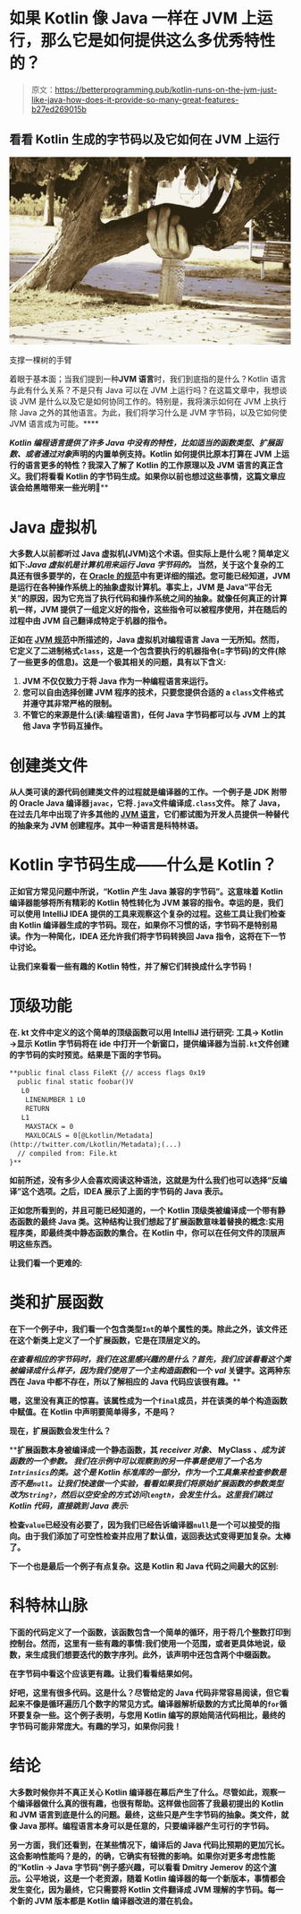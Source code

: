 # 如果 Kotlin 像 Java 一样在 JVM 上运行，那么它是如何提供这么多优秀特性的？

> 原文：<https://betterprogramming.pub/kotlin-runs-on-the-jvm-just-like-java-how-does-it-provide-so-many-great-features-b27ed269015b>

## 看看 Kotlin 生成的字节码以及它如何在 JVM 上运行

![](img/6edda4092334cbe0bdb78ce585186604.png)

支撑一棵树的手臂

着眼于基本面；当我们提到一种**JVM 语言**时，我们到底指的是什么？Kotlin 语言与此有什么关系？不是只有 Java 可以在 JVM 上运行吗？在这篇文章中，我想谈谈 JVM 是什么以及它是如何协同工作的。特别是，我将演示如何在 JVM 上执行除 Java 之外的其他语言。为此，我们将学习什么是 JVM 字节码，以及它如何使 JVM 语言成为可能。****

****Kotlin 编程语言提供了许多 Java 中没有的特性，比如适当的*函数类型*、*扩展函数、*或者通过*对象*声明的内置单例支持。Kotlin 如何提供比原本打算在 JVM 上运行的语言更多的特性？我深入了解了 Kotlin 的工作原理以及 JVM 语言的真正含义。我们将看看 Kotlin 的字节码生成。如果你以前也想过这些事情，这篇文章应该会给黑暗带来一些光明🙂****

# ****Java 虚拟机****

****大多数人以前都听过 Java 虚拟机(JVM)这个术语。但实际上是什么呢？简单定义如下:*Java 虚拟机是计算机用来运行 Java 字节码的。*
当然，关于这个复杂的工具还有很多要学的，在 [Oracle 的规范](https://docs.oracle.com/javase/specs/jvms/se19/html/index.html)中有更详细的描述。您可能已经知道，JVM 是运行在各种操作系统上的抽象虚拟计算机。事实上，JVM 是 Java“平台无关”的原因，因为它充当了执行代码和操作系统之间的抽象。就像任何真正的计算机一样，JVM 提供了一组定义好的指令，这些指令可以被程序使用，并在随后的过程中由 JVM 自己翻译成特定于机器的指令。****

****正如在 [JVM 规范](https://docs.oracle.com/javase/specs/jvms/se19/html/index.html)中所描述的，Java 虚拟机对编程语言 Java 一无所知。然而，它定义了二进制格式`class`，这是一个包含要执行的机器指令(=字节码)的文件(除了一些更多的信息)。这是一个极其相关的问题，具有以下含义:****

1.  ****JVM 不仅仅致力于将 Java 作为一种编程语言来运行。****
2.  ****您可以自由选择创建 JVM 程序的技术，只要您提供合适的 a `class`文件格式并遵守其非常严格的限制。****
3.  ****不管它的来源是什么(读:编程语言)，任何 Java 字节码都可以与 JVM 上的其他 Java 字节码互操作。****

# ****创建类文件****

****从人类可读的源代码创建类文件的过程就是编译器的工作。一个例子是 JDK 附带的 Oracle Java 编译器`javac`，它将`.java`文件编译成`.class`文件。
除了 Java，在过去几年中出现了许多其他的 [JVM 语言](https://en.wikipedia.org/wiki/List_of_JVM_languages)，它们都试图为开发人员提供一种替代的抽象来为 JVM 创建程序。其中一种语言是科特林语。****

# ****Kotlin 字节码生成——什么是 Kotlin？****

****正如官方常见问题中所说，“Kotlin 产生 Java 兼容的字节码”。这意味着 Kotlin 编译器能够将所有精彩的 Kotlin 特性转化为 JVM 兼容的指令。幸运的是，我们可以使用 IntelliJ IDEA 提供的工具来观察这个复杂的过程。这些工具让我们检查由 Kotlin 编译器生成的字节码。现在，如果你不习惯的话，字节码不是特别易读。作为一种简化，IDEA 还允许我们将字节码转换回 Java 指令，这将在下一节中讨论。****

****让我们来看看一些有趣的 Kotlin 特性，并了解它们转换成什么字节码！****

# ****顶级功能****

****在. kt 文件中定义的这个简单的顶级函数可以用 IntelliJ 进行研究:
**工具→ Kotlin →显示 Kotlin 字节码**将在 ide 中打开一个新窗口，提供编译器为当前`.kt`文件创建的字节码的实时预览。结果是下面的字节码。****

```
**public final class FileKt {// access flags 0x19
  public final static foobar()V
   L0
    LINENUMBER 1 L0
    RETURN
   L1
    MAXSTACK = 0
    MAXLOCALS = 0[@Lkotlin/Metadata](http://twitter.com/Lkotlin/Metadata);(...)
  // compiled from: File.kt
}**
```

****如前所述，没有多少人会喜欢阅读这种语法，这就是为什么我们也可以选择“反编译”这个选项。之后，IDEA 展示了上面的字节码的 Java 表示。****

****正如您所看到的，并且可能已经知道的，一个 Kotlin 顶级类被编译成一个带有静态函数的最终 Java 类。这种结构让我们想起了扩展函数意味着替换的概念:实用程序类，即最终类中静态函数的集合。在 Kotlin 中，你可以在任何文件的顶层声明这些东西。****

****让我们看一个更难的:****

# ******类和扩展函数******

****在下一个例子中，我们看一个包含类型`Int`的单个属性的类。除此之外，该文件还在这个新类上定义了一个扩展函数，它是在顶层定义的。****

****在查看相应的字节码时，我们在这里感兴趣的是什么？首先，我们应该看看这个类被编译成什么样子，因为我们使用了一个*主构造函数*和一个 *val* 关键字。这两种东西在 Java 中都不存在，所以了解相应的 Java 代码应该很有趣。****

****嗯，这里没有真正的惊喜。该属性成为一个`final`成员，并在该类的单个构造函数中赋值。在 Kotlin 中声明要简单得多，不是吗？****

****现在，扩展函数会发生什么？****

****扩展函数本身被编译成一个静态函数，其 *receiver 对象、* MyClass *、*成为该函数的一个参数。
我们在示例中可以观察到的另一件事是使用了一个名为`Intrinsics`的类。这个是 Kotlin 标准库的一部分，作为一个工具集来检查参数是否不是`null`。让我们快速做一个实验，看看如果我们将原始扩展函数的参数类型改为`String?`，然后以空安全的方式访问`length`，会发生什么。这里我们跳过 Kotlin 代码，直接跳到 Java 表示:****

****检查`value`已经没有必要了，因为我们已经告诉编译器`null`是一个可以接受的指向。由于我们添加了可空性检查并应用了默认值，返回表达式变得更加复杂。太棒了。****

****下一个也是最后一个例子有点复杂。这是 Kotlin 和 Java 代码之间最大的区别:****

# ******科特林山脉******

****下面的代码定义了一个函数，该函数包含一个简单的循环，用于将几个整数打印到控制台。然而，这里有一些有趣的事情:我们使用一个范围，或者更具体地说，级数，来生成我们想要迭代的数字序列。此外，该声明中还包含两个中缀函数。****

****在字节码中看这个应该更有趣。让我们看看结果如何。****

****好吧，这里有很多代码。这是什么？尽管给定的 Java 代码非常容易阅读，但它看起来不像是循环遍历几个数字的常见方式。编译器解析级数的方式比简单的`for`循环要复杂一些。这个例子表明，与您用 Kotlin 编写的原始简洁代码相比，最终的字节码可能非常庞大。有趣的学习，如果你问我！****

# ****结论****

****大多数时候你并不真正关心 Kotlin 编译器在幕后产生了什么。尽管如此，观察一个编译器做什么真的很有趣，也很有帮助。这样做也回答了我最初提出的 Kotlin 和 JVM 语言到底是什么的问题。最终，这些只是产生字节码的抽象。类文件，就像 Java 那样。编程语言本身可以是任意的，只要编译器产生可行的字节码。****

****另一方面，我们还看到，在某些情况下，编译后的 Java 代码比预期的更加冗长。这会影响性能吗？是的，的确，它确实有轻微的影响。如果你对更多考虑性能的“Kotlin → Java 字节码”例子感兴趣，可以看看 Dmitry Jemerov 的这个[演示](https://de.slideshare.net/intelliyole/kotlin-bytecode-generation-and-runtime-performance)。公平地说，这是一个老资源，随着 Kotlin 编译器的每一个新版本，事情都会发生变化，因为最终，它只需要将 Kotlin 文件翻译成 JVM 理解的字节码。每一个新的 JVM 版本都是 Kotlin 编译器改进的潜在机会。****